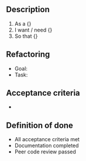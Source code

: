 ## Description
1. As a {}
2. I want / need {}
3. So that {}

## Refactoring
* Goal: 
* Task: 

## Acceptance criteria
* 

## Definition of done
* All acceptance criteria met
* Documentation completed
* Peer code review passed

